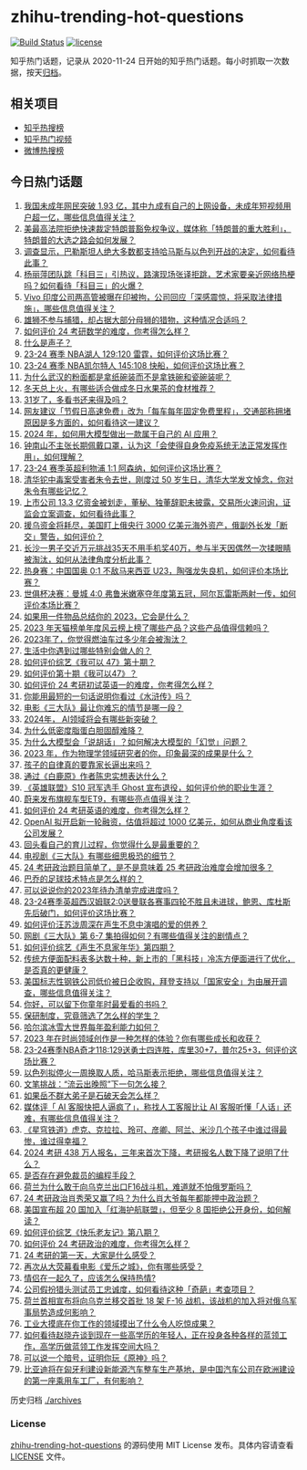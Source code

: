 # zhihu-trending-hot-questions

[![Build Status](https://github.com/justjavac/zhihu-trending-hot-questions/workflows/ci/badge.svg?branch=master)](https://github.com/justjavac/zhihu-trending-hot-questions/actions)
[![license](https://img.shields.io/github/license/justjavac/zhihu-trending-hot-questions)](https://github.com/justjavac/zhihu-trending-hot-questions/blob/master/LICENSE)

知乎热门话题，记录从 2020-11-24
日开始的知乎热门话题。每小时抓取一次数据，按天[归档](./archives)。

## 相关项目

- [知乎热搜榜](https://github.com/justjavac/zhihu-trending-top-search)
- [知乎热门视频](https://github.com/justjavac/zhihu-trending-hot-video)
- [微博热搜榜](https://github.com/justjavac/weibo-trending-hot-search)

## 今日热门话题

<!-- BEGIN -->
<!-- 最后更新时间 Sun Dec 24 2023 12:06:41 GMT+0800 (China Standard Time) -->

1. [我国未成年网民突破 1.93 亿，其中九成有自己的上网设备，未成年短视频用户超一亿，哪些信息值得关注？](https://www.zhihu.com/question/636343924)
1. [美最高法院拒绝快速裁定特朗普豁免权争议，媒体称「特朗普的重大胜利」，特朗普的大选之路会如何发展？](https://www.zhihu.com/question/636302783)
1. [调查显示，巴勒斯坦人绝大多数都支持哈马斯与以色列开战的决定，如何看待此事？](https://www.zhihu.com/question/636073050)
1. [杨丽萍团队跳「科目三」引热议，路演现场张译拒跳，艺术家要亲近网络热梗吗？如何看待「科目三」的火爆？](https://www.zhihu.com/question/636192435)
1. [Vivo 印度公司两高管被曝在印被拘，公司回应「深感震惊，将采取法律措施」，哪些信息值得关注？](https://www.zhihu.com/question/636408675)
1. [雄狮不参与捕猎，却占据大部分母狮的猎物，这种情况合适吗？](https://www.zhihu.com/question/632494260)
1. [如何评价 24 考研数学的难度，你考得怎么样？](https://www.zhihu.com/question/636409086)
1. [什么是声子？](https://www.zhihu.com/question/23004818)
1. [23-24 赛季 NBA湖人 129:120 雷霆，如何评价这场比赛？](https://www.zhihu.com/question/636407216)
1. [23-24 赛季 NBA凯尔特人 145:108 快船，如何评价这场比赛？](https://www.zhihu.com/question/636389777)
1. [为什么武汉的粉面都是拿纸碗装而不是拿铁碗和瓷碗装呢？](https://www.zhihu.com/question/635777268)
1. [冬天总上火，有哪些适合做成冬日水果茶的食材推荐？](https://www.zhihu.com/question/629258109)
1. [31岁了，多看书还来得及吗？](https://www.zhihu.com/question/627701056)
1. [网友建议「节假日高速免费」改为「每车每年固定免费里程」，交通部称拥堵原因是多方面的，如何看待这一建议？](https://www.zhihu.com/question/636119848)
1. [2024 年，如何用大模型做出一款属于自己的 AI 应用？](https://www.zhihu.com/question/635320578)
1. [钟南山不主张长期佩戴口罩，认为这「会使得自身免疫系统无法正常发挥作用」，如何理解？](https://www.zhihu.com/question/636287835)
1. [23-24 赛季英超利物浦 1:1 阿森纳，如何评价这场比赛？](https://www.zhihu.com/question/636380683)
1. [清华铊中毒案受害者朱令去世，刚度过 50 岁生日，清华大学发文悼念，你对朱令有哪些记忆？](https://www.zhihu.com/question/636249598)
1. [上市公司 13.3 亿资金被划走，董秘、独董辞职未披露，交易所火速问询，证监会立案调查，如何看待此事？](https://www.zhihu.com/question/636233398)
1. [援乌资金将耗尽，美国盯上俄央行 3000 亿美元海外资产，俄副外长发「断交」警告，如何评价？](https://www.zhihu.com/question/636284955)
1. [长沙一男子交近万元挑战35天不用手机奖40万，参与半天因偶然一次揉眼睛被淘汰，如何从法律角度分析此事？](https://www.zhihu.com/question/635829618)
1. [热身赛：中国国奥 0:1 不敌马来西亚 U23，陶强龙失良机，如何评价本场比赛？](https://www.zhihu.com/question/636301644)
1. [世俱杯决赛：曼城 4:0 弗鲁米嫩塞夺年度第五冠，阿尔瓦雷斯两射一传，如何评价本场比赛？](https://www.zhihu.com/question/636213108)
1. [如果用一件物品总结你的 2023，它会是什么？](https://www.zhihu.com/question/635776532)
1. [2023 年天猫榜单年度风云榜上榜了哪些产品？这些产品值得信赖吗？](https://www.zhihu.com/question/635776837)
1. [2023年了，你觉得燃油车过多少年会被淘汰？](https://www.zhihu.com/question/583148481)
1. [生活中你遇到过哪些特别会做人的？](https://www.zhihu.com/question/346020244)
1. [如何评价综艺《我可以 47》第十期？](https://www.zhihu.com/question/636311983)
1. [如何评价第十期《我可以47》？](https://www.zhihu.com/question/636322189)
1. [如何评价 24 考研初试英语一的难度，你考得怎么样？](https://www.zhihu.com/question/636296625)
1. [你能用最短的一句话说明你看过《水浒传》吗？](https://www.zhihu.com/question/626695634)
1. [电影《三大队》最让你难忘的情节是哪一段？](https://www.zhihu.com/question/635224946)
1. [2024年， AI领域将会有哪些新突破？](https://www.zhihu.com/question/635190738)
1. [为什么低密度脂蛋白胆固醇难降？](https://www.zhihu.com/question/632400090)
1. [为什么大模型会「说胡话」？如何解决大模型的「幻觉」问题？](https://www.zhihu.com/question/635776684)
1. [2023 年，作为物理学领域研究者的你，印象最深的成果是什么？](https://www.zhihu.com/question/632611369)
1. [孩子的自律真的要靠家长逼出来吗？](https://www.zhihu.com/question/436192830)
1. [通过《白鹿原》作者陈忠实想表达什么？](https://www.zhihu.com/question/634965676)
1. [《英雄联盟》S10 冠军选手 Ghost 宣布退役，如何评价他的职业生涯？](https://www.zhihu.com/question/636242778)
1. [蔚来发布旗舰车型ET9，有哪些亮点值得关注？](https://www.zhihu.com/question/636325300)
1. [如何评价 24 考研英语的难度，你考得怎么样？](https://www.zhihu.com/question/636296644)
1. [OpenAI 拟开启新一轮融资，估值将超过 1000 亿美元，如何从商业角度看该公司发展？](https://www.zhihu.com/question/636259429)
1. [回头看自己的育儿过程，你觉得什么是最重要的？](https://www.zhihu.com/question/635688120)
1. [电视剧《三大队》有哪些细思极恐的细节？](https://www.zhihu.com/question/635968930)
1. [24 考研政治题目简单了，是不是意味着 25 考研政治难度会增加很多？](https://www.zhihu.com/question/636259410)
1. [巴乔的足球技术特点是怎么样的？](https://www.zhihu.com/question/550649118)
1. [可以说说你的2023年待办清单完成进度吗？](https://www.zhihu.com/question/636189838)
1. [23-24赛季英超西汉姆联2:0送曼联各赛事四轮不胜且未进球，鲍恩、库杜斯先后破门，如何评价这场比赛？](https://www.zhihu.com/question/636350430)
1. [如何评价汪苏泷周深在声生不息中演唱的爱的供养？](https://www.zhihu.com/question/636270355)
1. [网剧《三大队》第 6-7 集拍得如何？有哪些值得关注的剧情点？](https://www.zhihu.com/question/636329844)
1. [如何评价综艺《声生不息家年华》第四期？](https://www.zhihu.com/question/636244795)
1. [传统方便面配料表多达数十种，新上市的「黑科技」冷冻方便面进行了优化，是否真的更健康？](https://www.zhihu.com/question/636137625)
1. [美国标志性钢铁公司低价被日企收购，拜登支持以「国家安全」为由展开调查，哪些信息值得关注？](https://www.zhihu.com/question/636086301)
1. [你好，可以留下你童年时最爱看的书吗？](https://www.zhihu.com/question/630833542)
1. [保研制度，究竟筛选了怎么样的学生？](https://www.zhihu.com/question/627930104)
1. [哈尔滨冰雪大世界每年盈利能力如何？](https://www.zhihu.com/question/55377016)
1. [2023 年在时尚领域创作是一种怎样的体验？你有哪些成长和收获？](https://www.zhihu.com/question/636095972)
1. [23-24赛季NBA奇才118:129送勇士四连胜，库里30+7，普尔25+3，何评价这场比赛？](https://www.zhihu.com/question/636248208)
1. [以色列拟停火一周换取人质，哈马斯表示拒绝，哪些信息值得关注？](https://www.zhihu.com/question/636071959)
1. [文笔挑战：“流云出晚照”下一句怎么接？](https://www.zhihu.com/question/636122185)
1. [如果岳不群大弟子是石破天会怎么样？](https://www.zhihu.com/question/633542278)
1. [媒体评「 AI 客服快把人逼疯了」，称找人工客服比让 AI 客服听懂「人话」还难，有哪些信息值得关注？](https://www.zhihu.com/question/636116155)
1. [《星穹铁道》虎克、克拉拉、玲可、彦卿、阿兰、米沙几个孩子中谁过得最惨，谁过得幸福？](https://www.zhihu.com/question/636069884)
1. [2024 考研 438 万人报名，三年来首次下降，考研报名人数下降了说明了什么？](https://www.zhihu.com/question/632206142)
1. [是否存在避免裁员的编程手段？](https://www.zhihu.com/question/634185404)
1. [荷兰为什么敢于向乌克兰出口F16战斗机，难道就不怕俄罗斯吗？](https://www.zhihu.com/question/636258904)
1. [24 考研政治肖秀荣又赢了吗？为什么肖大爷每年都能押中政治题？](https://www.zhihu.com/question/636254724)
1. [美国宣布超 20 国加入「红海护航联盟」，但至少 8 国拒绝公开身份，如何解读？](https://www.zhihu.com/question/636240980)
1. [如何评价综艺《快乐老友记》第八期？](https://www.zhihu.com/question/636061344)
1. [如何评价 24 考研政治的难度，你考得怎么样？](https://www.zhihu.com/question/636240631)
1. [24 考研的第一天，大家是什么感受？](https://www.zhihu.com/question/636235273)
1. [再次从大荧幕看电影《爱乐之城》，你有哪些感受？](https://www.zhihu.com/question/636155395)
1. [情侣在一起久了，应该怎么保持热情?](https://www.zhihu.com/question/636080304)
1. [公司假扮猎头测试员工忠诚度，如何看待这种「奇葩」考查项目？](https://www.zhihu.com/question/635934996)
1. [荷兰首相宣布将向乌克兰移交首批 18 架 F-16 战机，该战机的加入将对俄乌军事局势造成何影响？](https://www.zhihu.com/question/636242343)
1. [工业大摸底在你工作的领域摸出了什么令人吃惊成果？](https://www.zhihu.com/question/634803024)
1. [如何看待赵晓卉谈到现在一些高学历的年轻人，正在投身各种各样的蓝领工作，高学历做蓝领工作发挥空间大吗？](https://www.zhihu.com/question/636181103)
1. [可以说一个暗号，证明你玩《原神》吗？](https://www.zhihu.com/question/630256756)
1. [比亚迪将在匈牙利建设新能源汽车整车生产基地，是中国汽车公司在欧洲建设的第一座乘用车工厂，有何影响？](https://www.zhihu.com/question/636233414)

<!-- END -->

历史归档 [./archives](./archives)

### License

[zhihu-trending-hot-questions](https://github.com/justjavac/zhihu-trending-hot-questions)
的源码使用 MIT License 发布。具体内容请查看 [LICENSE](./LICENSE) 文件。
